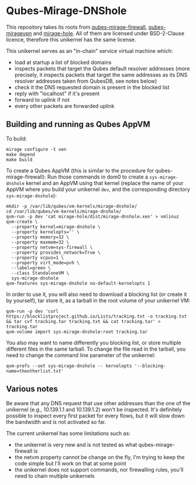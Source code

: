 Qubes-Mirage-DNShole
====================

This repository takes its roots from [qubes-mirage-firewall], [qubes-miragevpn] and [mirage-hole]. All of them are licensed under BSD-2-Clause licence, therefore this unikernel has the same license.

This unikernel serves as an "in-chain" service virtual machine which:
  - load at startup a list of blocked domains
  - inspects packets that target the Qubes default resolver addresses (more precisely, it inspects packets that target the same addresses as its DNS resolver addresses taken from QubesDB, see notes below)
  - check it the DNS requested domain is present in the blocked list
  - reply with "localhost" if it's present
  - forward to uplink if not
  - every other packets are forwarded uplink


Building and running as Qubes AppVM
-----------------------------------
To build:
```
mirage configure -t xen
make depend
make build
```

To create a Qubes AppVM (this is similar to the procedure for qubes-mirage-firewall):
Run those commands in dom0 to create a `sys-mirage-dnshole` kernel and an AppVM using that kernel (replace the name of your AppVM where you build your unikernel `dev`, and the corresponding directory `sys-mirage-dnshole`):
```
mkdir -p /var/lib/qubes/vm-kernels/mirage-dnshole/
cd /var/lib/qubes/vm-kernels/mirage-dnshole/
qvm-run -p dev 'cat mirage-hole/dist/mirage-dnshole.xen' > vmlinuz
qvm-create \
  --property kernel=mirage-dnshole \
  --property kernelopts='' \
  --property memory=32 \
  --property maxmem=32 \
  --property netvm=sys-firewall \
  --property provides_network=True \
  --property vcpus=1 \
  --property virt_mode=pvh \
  --label=green \
  --class StandaloneVM \
  sys-mirage-dnshole
qvm-features sys-mirage-dnshole no-default-kernelopts 1
```

In order to use it, you will also need to download a blocking list (or create it by yourself), tar store it, as a tarball in the root volume of your unikernel VM:
```
qvm-run -p dev 'curl https://blocklistproject.github.io/Lists/tracking.txt -o tracking.txt && tar cvf tracking.tar tracking.txt && cat tracking.tar' > tracking.tar
qvm-volume import sys-mirage-dnshole:root tracking.tar
```
You also may want to name differently you blocking list, or store multiple different files in the same tarball. To change the file read in the tarball, you need to change the command line parameter of the unikernel:
```
qvm-prefs --set sys-mirage-dnshole -- kernelopts '--blocking-name=theotherlist.txt'
```

Various notes
-------------

Be aware that any DNS request that use other addresses than the one of the unikernel (e.g., 10.139.1.1 and 10.139.1.2) won't be inspected. It's definitely possible to inspect every first packet for every flows, but it will slow down the bandwidth and is not activated so far.

The current unikernel has some limitations such as:
  - the unikernel is very new and is not tested as what qubes-mirage-firewall is
  - the netvm property cannot be change on the fly, I'm trying to keep the code simple but I'll work on that at some point
  - the unikernel does not support commands, nor firewalling rules, you'll need to chain multiple unikernels

[qubes-mirage-firewall]: https://github.com/mirage/qubes-mirage-firewall
[qubes-miragevpn]: https://github.com/robur-coop/qubes-miragevpn
[mirage-hole]: https://github.com/jmid/mirage-hole

